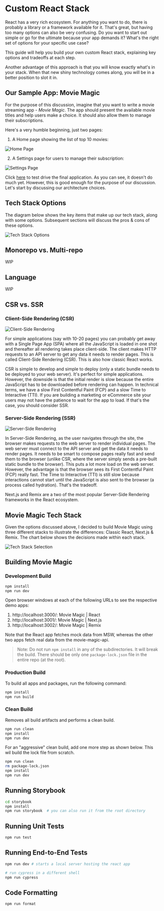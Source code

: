 # Custom React Stack

React has a very rich ecosystem. For anything you want to do, there is probably
a library or a framework available for it. That's great, but having too many
options can also be very confusing. Do you want to start out simple or go for
the ultimate because your app demands it? What's the right set of options for
your specific use case?

This guide will help you build your own custom React stack, explaining key
options and tradeoffs at each step.

Another advantage of this approach is that you will know exactly what's in your
stack. When that new shiny technology comes along, you will be in a better
position to slot it in.

## Our Sample App: Movie Magic

For the purpose of this discussion, imagine that you want to write a movie
streaming app - _Movie Magic_. The app should present the available movie titles
and help users make a choice. It should also allow them to manage their
subscriptions.

Here's a very humble beginning, just two pages:

1. A Home page showing the list of top 10 movies:

![Home Page](assets/home-page.png)

2. A Settings page for users to manage their subscription:

![Settings Page](assets/settings-page.png)

Click [here](https://custom-react-stack.vercel.app/) to test drive the final
application. As you can see, it doesn't do much yet. However, this is good
enough for the purpose of our discussion. Let's start by discussing our
architecture choices.

## Tech Stack Options

The diagram below shows the key items that make up our tech stack, along with
some options. Subsequent sections will discuss the pros & cons of these options.

![Tech Stack Options](assets/teck-stack-options.png)

## Monorepo vs. Multi-repo

WIP

## Language

WIP

## CSR vs. SSR

### Client-Side Rendering (CSR)

![Client-Side Rendering](assets/csr.png)

For simple applications (say with 10-20 pages) you can probably get away with a
Single Page App (SPA) where all the JavaScript is loaded in one shot and
thereafter all rendering takes place client-side. The client makes HTTP requests
to an API server to get any data it needs to render pages. This is called
Client-Side Rendering (CSR). This is also how classic React works.

CSR is simple to develop and simple to deploy (only a static bundle needs to be
deployed to your web server). It's perfect for simple applications. However, the
downside is that the initial render is slow because the entire JavaScript has to
be downloaded before rendering can happen. In technical terms, we have a slow
First Contentful Paint (FCP) and a slow Time to Interactive (TTI). If you are
building a marketing or eCommerce site your users may not have the patience to
wait for the app to load. If that's the case, you should consider SSR.

### Server-Side Rendering (SSR)

![Server-Side Rendering](assets/ssr.png)

In Server-Side Rendering, as the user navigates through the site, the browser
makes requests to the web server to render individual pages. The web server must
connect to the API server and get the data it needs to render pages. It needs to
be smart to compose pages really fast and send them to the browser (unlike CSR,
where the server simply sends a pre-built static bundle to the browser). This
puts a lot more load on the web server. However, the advantage is that the
browser sees its First Contentful Paint (FCP) really fast. The Time to
Interactive (TTI) is still slow because interactions cannot start until the
JavaScript is also sent to the browser (a process called hydration). That's the
tradeoff.

Next.js and Remix are a two of the most popular Server-Side Rendering frameworks
in the React ecosystem.

## Movie Magic Tech Stack

Given the options discussed above, I decided to build Movie Magic using three
different stacks to illustrate the differences: Classic React, Next.js & Remix.
The chart below shows the decisions made within each stack.

![Tech Stack Selection](assets/teck-stack-selection.png)

## Building Movie Magic

### Development Build

```bash
npm install
npm run dev
```

Open browser windows at each of the following URLs to see the respective demo
apps:

1. http://localhost:3000/: Movie Magic | React
2. http://localhost:3001/: Movie Magic | Next.js
3. http://localhost:3002/: Movie Magic | Remix

Note that the React app fetches mock data from MSW, whereas the other two apps
fetch real data from the movie-magic-api.

> Note: Do not run `npm install` in any of the subdirectories. It will break the
> build. There should be only one `package-lock.json` file in the entire repo
> (at the root).

### Production Build

To build all apps and packages, run the following command:

```bash
npm install
npm run build
```

### Clean Build

Removes all build artifacts and performs a clean build.

```bash
npm run clean
npm install
npm run dev
```

For an "aggressive" clean build, add one more step as shown below. This wil
build the lock file from scratch.

```bash
npm run clean
rm package-lock.json
npm install
npm run dev
```

## Running Storybook

```bash
cd storybook
npm install
npm run storybook  # you can also run it from the root directory
```

## Running Unit Tests

```bash
npm run test
```

## Running End-to-End Tests

```sh
npm run dev # starts a local server hosting the react app

# run cypress in a different shell
npm run cypress
```

## Code Formatting

```sh
npm run format
```

